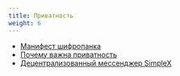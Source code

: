 ```yaml
---
title: Приватность
weight: 6
---
```


- [Манифест шифропанка](privacy/cypherpunk-manifesto)
- [Почему важна приватность](privacy/why-privacy-matters)
- [Децентрализованный мессенджер SimpleX](privacy/simplex)